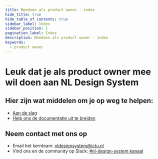 ```yaml
---
title: Meedoen als product owner - index
hide_title: true
hide_table_of_contents: true
sidebar_label: Index
sidebar_position: 1
pagination_label: Index
description: Meedoen als product owner - index
keywords:
  - product owner
---
```


# Leuk dat je als product owner mee wil doen aan NL Design System

## Hier zijn wat middelen om je op weg te helpen:

- [Aan de slag](01-nlds-wat-voor-jouw-project.md)
- [Help ons de documentatie uit te breiden](02-bijdrage-leveren.md)

## Neem contact met ons op

<!-- KLOPT DIT E-MAIL ADRESS? -->

- Email het kernteam: [nldesignsystem@ictu.nl](mailto:nldesignsystem@ictu.nl)
- Vind ons en de community op Slack: [#nl-design-system kanaal](https://praatmee.codefor.nl)
